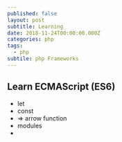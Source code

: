 ```yaml
---
published: false
layout: post
subtitle: Learning
date: 2018-11-24T00:00:00.000Z
categories: php
tags:
  - php
subtile: php Frameworks
---
```

## Learn ECMAScript (ES6)

- let
- const
- => arrow function
- modules
-
